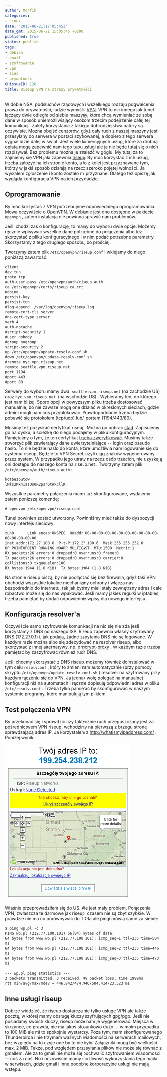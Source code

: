 ```yaml
---
author: Morfik
categories:
- Linux
date: "2015-06-21T17:05:45Z"
date_gmt: 2015-06-21 15:05:45 +0200
published: true
status: publish
tags:
- debian
- email
- szyfrowanie
- vpn
- sieć
- prywatność
GHissueID: 128
title: Riseup VPN na straży prywatności
---
```


W dobie NSA, podsłuchów rządowych i wszelkiego rodzaju pogwałcenia prawa do prywatności, ludzie
wymyślili [VPN](https://pl.wikipedia.org/wiki/Virtual_Private_Network). VPN to nic innego jak tunel
łączący dwie odległe od siebie maszyny, które chcą wymieniać ze sobą dane w sposób uniemożliwiający
osobom trzecim podejrzenie całej tej komunikacji. Zalety korzystania z takiego dobrodziejstwa natury
są oczywiste. Można obejść cenzorów, gdyż cały ruch z naszej maszyny jest przesyłany do serwera w
postaci szyfrowanej, a dopiero z tego serwera sygnał idzie dalej w świat. Jest wiele komercyjnych
usług, które za drobną opłatą mogą zapewnić nam tego tupu usługi ale ja nie będę tutaj się o nich
rozpisywał. Bez problemu można je znaleźć w góglu. My tutaj za to zajmiemy się VPN jaki zapewnia
[riseup](https://riseup.net/). By móc korzystać z ich usług, trzeba założyć na ich stronie konto, a
to z kolei jest przyznawane tym, którzy w jakiś sposób działają na rzecz szeroko pojętej wolności.
Ja wysłałem zgłoszenie i konto zostało mi przyznane. Dlatego też opiszę jak wygląda konfiguracja VPN
na ich przykładzie.

<!--more-->
## Oprogramowanie

By móc korzystać z VPN potrzebujemy odpowiedniego oprogramowania. Mowa oczywiście o
[OpenVPN](https://openvpn.net/). W debianie jest ono dostępne w pakiecie `openvpn` , zatem
instalacja nie powinna sprawić nam problemów.

Jeśli chodzi zaś o konfigurację, to mamy do wyboru dwie opcje. Możemy ręcznie wpisywać wszelkie dane
potrzebne do połączenia albo też skorzystać z pliku konfiguracyjnego i w nim podać potrzebne
parametry. Skorzystamy z tego drugiego sposobu, bo prościej.

Tworzymy zatem plik `/etc/openvpn/riseup.conf` i wklejamy do niego poniższą zawartość:

    client
    dev tun
    proto tcp
    auth-user-pass /etc/openvpn/auth/riseup.auth
    ca /etc/openvpn/certs/riseup_ca.crt
    nobind
    persist-key
    persist-tun
    #log-append  /var/log/openvpn/riseup.log
    remote-cert-tls server
    #ns-cert-type server
    verb 4
    auth-nocache
    #script-security 1
    #user nobody
    #group nogroup
    script-security 2
    up /etc/openvpn/update-resolv-conf.sh
    down /etc/openvpn/update-resolv-conf.sh
    #remote nyc.vpn.riseup.net
    remote seattle.vpn.riseup.net
    port 1194
    #port 443
    #port 80

Serwery do wyboru mamy dwa: `seattle.vpn.riseup.net` (na zachodzie US) oraz `nyc.vpn.riseup.net `(na
wschodzie US) . Wybieramy ten, do którego jest nam bliżej. Sporo opcji w powyższym pliku trzeba
dostosować manualnie, bo nie zawsze mogą one działać w określonych sieciach, gdzie admini mogli nam
coś przyblokować. Prawdopodobnie trzeba będzie pobawić się protokołem (tcp/udp) lub/i portem
(1194/443/80).

Musimy też pozyskać certyfikat riseup. Można go pobrać
[stąd](https://riseup.net/security/network-security/riseup-ca/RiseupCA.pem). Zapisujemy go na
dysku, a ścieżkę do niego podajemy w pliku konfiguracyjnym. Pamiętajmy o tym, że ten certyfikat
[trzeba
zweryfikować](https://riseup.net/en/security/network-security/riseup-ca#verify-the-riseup-ca-certificate-optional).
Musimy także stworzyć plik zawierający dane uwierzytelniające -- login oraz pseudo hasło. To nie
będzie hasło do konta, które umożliwia nam logowanie się do systemu riseup. Będzie to VPN Secret,
czyli ciąg znaków wygenerowany przez system. W przypadku jego utraty na rzecz osób trzecich, nie
uzyskają oni dostępu do naszego konta na riseup.net . Tworzymy zatem plik
`/etc/openvpn/auth/riseup.auth` :

    kotbezbutow
    lMls2Mk4IasOs0R2psrGtAkcllK

Wszystkie parametry połączenia mamy już skonfigurowane, wydajemy zatem poniższą komendę:

    # openvpn /etc/openvpn/riseup.conf

Tunel powinien zostać utworzony. Powinniśmy mieć także do dyspozycji nowy interfejs sieciowy:

    tun0      Link encap:UNSPEC  HWaddr 00-00-00-00-00-00-00-00-00-00-00-00-00-00-00-00
    inet addr:172.27.100.6  P-t-P:172.27.100.6  Mask:255.255.252.0
    UP POINTOPOINT RUNNING NOARP MULTICAST  MTU:1500  Metric:1
    RX packets:26 errors:0 dropped:0 overruns:0 frame:0
    TX packets:26 errors:0 dropped:0 overruns:0 carrier:0
    collisions:0 txqueuelen:100
    RX bytes:1944 (1.8 KiB)  TX bytes:1904 (1.8 KiB)

Na stronie riseup piszą, by nie podłączać się bez firewalla, gdyż taki VPN obchodzi wszystkie
lokalne mechanizmy ochrony i włącza nas bezpośrednio do internetu, tak jak byśmy mieli stały
zewnętrzny adres i całe robactwo może się do nas wpakować. Jeśli mamy jakieś regułki w iptables,
trzeba pamiętać by dodać odpowiednie wpisy dla nowego interfejsu.

## Konfiguracja resolver'a

Oczywiście samo szyfrowanie komunikacji na nic się nie zda jeśli korzystamy z DNS od naszego ISP.
Riseup zapewnia własny szyfrowany DNS (172.27.0.1) i, jak podają, żadne zapytania DNS nie są
logowane. W każdym razie można albo się zdecydować na resolver riseup, albo skorzystać z innej
alternatywy, np.
[dnscrypt-proxy](/post/dnscrypt-proxy-czyli-szyfrowanie-zapytan-dns/) . W każdym
razie trzeba pamiętać by zaszyfrować również ruch DNS.

Jeśli chcemy skorzystać z DNS riseup, możemy również doinstalować w tym celu `resolvconf` , który to
zmieni nam automatycznie (przy pomocy skryptu `/etc/openvpn/update-resolv-conf.sh` ) resolver na
szyfrowany przy każdym łączeniu się do VPN. Ja jednak wolę polegać na manualnej konfiguracji niż na
automatach i ręcznie dopisuję odpowiedni adres w pliku `/etc/resolv.conf` . Trzeba tylko pamiętać by
skonfigurować w naszym systemie programy, które manipulują tym plikiem.

## Test połączenia VPN

By przekonać się i sprawdzić czy faktycznie ruch przepuszczany jest za pośrednictwem VPN riseup,
wchodzimy na pierwszą z brzegu stronę sprawdzającą adres IP. Ja korzystałem z
<http://whatismyipaddress.com/> . Poniżej wynik:

![riseup-vpn-adres-ip-test](/img/2015/06/1.riseup-vpn-adres-ip-test.png#medium)

Właśnie przeprowadziłem się do US. Ale jest mały problem. Połączenia VPN, zwłaszcza te darmowe jak
riseup, czasem nie są zbyt szybkie. W prawdzie nie ma co porównywać do TORa ale pingi mówią same za
siebie:

    $ ping wp.pl -c 3
    PING wp.pl (212.77.100.101) 56(84) bytes of data.
    64 bytes from www.wp.pl (212.77.100.101): icmp_seq=1 ttl=235 time=504 ms
    64 bytes from www.wp.pl (212.77.100.101): icmp_seq=2 ttl=235 time=446 ms
    64 bytes from www.wp.pl (212.77.100.101): icmp_seq=3 ttl=235 time=473 ms

    --- wp.pl ping statistics ---
    3 packets transmitted, 3 received, 0% packet loss, time 1999ms
    rtt min/avg/max/mdev = 446.842/474.946/504.414/23.523 ms

## Inne usługi riseup

Dobrze wiedzieć, że riseup dostarcza nie tylko usługę VPN ale także pocztę, w której mamy obsługę
kluczy szyfrujących gpg/pgp. Jeśli nie posiadamy swoich kluczy, riseup może nam je wygenerować.
Miejsca w skrzynce, co prawda, nie ma jakoś stosunkowo dużo -- w moim przypadku to 100 MiB ale mi to
spokojnie wystarczy. Poza tym, mam skonfigurowanego Thunderbirda i nie trzymam ważnych wiadomości na
serwerach mailowych, bez względu na to czyje one by to nie były. Załączniki mogą być wielkości max.
2 MiB. Także, pod względem przesyłania plików nie może się równać z gmailem. Ale za to gmail nie
może się pochwalić szyfrowaniem wiadomości -- coś za coś. No i oczywiście mamy możliwość
wykorzystania tego maila w serwisach, gdzie gmail i inne podobne korporacyjne usługi nie mają
wstępu.
